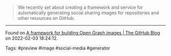> We recently set about creating a framework and service for automatically generating social sharing images for repositories and other resources on GitHub.

---
Found on [A framework for building Open Graph images | The GitHub Blog](https://github.blog/2021-06-22-framework-building-open-graph-images/) on 2022-02-03 18:24:12.

Tags: #preview #image #social-media #generator